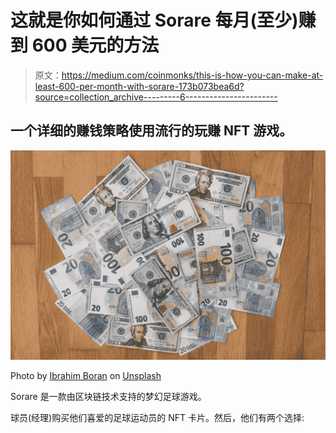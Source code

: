 # 这就是你如何通过 Sorare 每月(至少)赚到 600 美元的方法

> 原文：<https://medium.com/coinmonks/this-is-how-you-can-make-at-least-600-per-month-with-sorare-173b073bea6d?source=collection_archive---------6----------------------->

## 一个详细的赚钱策略使用流行的玩赚 NFT 游戏。

![](img/aa5e4219bf580c2a2ab4809d55b3bc66.png)

Photo by [Ibrahim Boran](https://unsplash.com/@ibrahimboran?utm_source=medium&utm_medium=referral) on [Unsplash](https://unsplash.com?utm_source=medium&utm_medium=referral)

Sorare 是一款由区块链技术支持的梦幻足球游戏。

球员(经理)购买他们喜爱的足球运动员的 NFT 卡片。然后，他们有两个选择:
